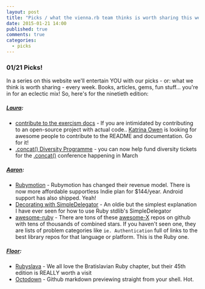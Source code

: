 ```yaml
---
layout: post
title: "Picks / what the vienna.rb team thinks is worth sharing this week"
date: 2015-01-21 14:00
published: true
comments: true
categories:
  - picks
---
```


### 01/21 Picks!

In a series on this website we'll entertain YOU with our picks - or: what we think is worth sharing - every week.
Books, articles, gems, fun stuff... you're in for an eclectic mix! So, here's for the ninetieth edition:

##### [Laura][1]:
- [contribute to the exercism docs][2] - If you are intimidated by contributing to an open-source project with actual code.. [Katrina Owen][3] is looking for awesome people to contribute to the README and documentation. Go for it!
- [.concat() Diversity Programme][4] - you can now help fund diversity tickets for the [.concat()](https://conc.at) conference happening in March

##### [Aaron][5]:
- [Rubymotion][6] - Rubymotion has changed their revenue model. There is now more affordable supportless Indie plan for $144/year. Android support has also shipped. Yeah!
- [Decorating with SimpleDelegator][7] - An oldie but the simplest explanation I have ever seen for how to use Ruby stdlib's SimpleDelegator
- [awesome-ruby][8] - There are tons of these [awesome-X](https://github.com/bayandin/awesome-awesomeness) repos on github with tens of thousands of combined stars. If you haven't seen one, they are lists of problem categories like `ie. Authentication` full of links to the best library repos for that language or platform. This is the Ruby one.


##### [Floor][9]:
- [Rubyslava][10] - We all love the Bratislavian Ruby chapter, but their 45th edition is REALLY worth a visit
- [Octodown][11] - Github markdown previewing straight from your shell. Hot.


[1]: http://www.twitter.com/alicetragedy
[2]: https://github.com/exercism/exercism.io/issues/2163
[3]: https://twitter.com/kytrinyx
[4]: http://conc-at.tumblr.com/post/107499311229/diversity-tickets
[5]: http://www.twitter.com/mraaroncruz
[6]: http://www.rubymotion.com/
[7]: http://hashrocket.com/blog/posts/using-simpledelegator-for-your-decorators
[8]: https://github.com/markets/awesome-ruby
[9]: http://www.twitter.com/floordrees
[10]: https://www.facebook.com/events/339497852920953/
[11]: https://github.com/ianks/octodown
